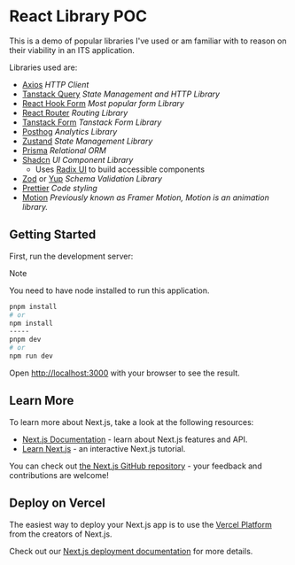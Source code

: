 # React Library POC

This is a demo of popular libraries I've used or am familiar with to reason on their viability in an ITS application.

Libraries used are:

- [Axios](https://axios-http.com/docs/intro) _HTTP Client_
- [Tanstack Query](https://tanstack.com/query/latest) _State Management and HTTP Library_
- [React Hook Form](https://react-hook-form.com) _Most popular form Library_
- [React Router](https://reactrouter.com/home) _Routing Library_
- [Tanstack Form](https://tanstack.com/form/latest) _Tanstack Form Library_
- [Posthog](https://posthog.com) _Analytics Library_
- [Zustand](https://zustand.docs.pmnd.rs/getting-started/introduction) _State Management Library_
- [Prisma](https://www.prisma.io) _Relational ORM_
- [Shadcn](https://ui.shadcn.com) _UI Component Library_
  - Uses [Radix UI](https://www.radix-ui.com) to build accessible components
- [Zod](https://zod.dev) or [Yup](https://github.com/jquense/yup) _Schema Validation Library_
- [Prettier](https://prettier.io) _Code styling_
- [Motion](https://motion.dev) _Previously known as Framer Motion, Motion is an animation library._

## Getting Started

First, run the development server:

> [!NOTE]
> You need to have node installed to run this application.

```bash
pnpm install
# or
npm install
-----
pnpm dev
# or
npm run dev
```

Open [http://localhost:3000](http://localhost:3000) with your browser to see the result.

## Learn More

To learn more about Next.js, take a look at the following resources:

- [Next.js Documentation](https://nextjs.org/docs) - learn about Next.js features and API.
- [Learn Next.js](https://nextjs.org/learn) - an interactive Next.js tutorial.

You can check out [the Next.js GitHub repository](https://github.com/vercel/next.js) - your feedback and contributions are welcome!

## Deploy on Vercel

The easiest way to deploy your Next.js app is to use the [Vercel Platform](https://vercel.com/new?utm_medium=default-template&filter=next.js&utm_source=create-next-app&utm_campaign=create-next-app-readme) from the creators of Next.js.

Check out our [Next.js deployment documentation](https://nextjs.org/docs/app/building-your-application/deploying) for more details.
